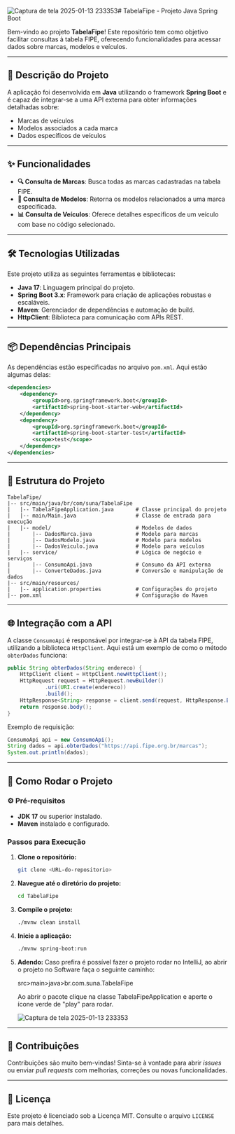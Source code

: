 ![Captura de tela 2025-01-13 233353](https://github.com/user-attachments/assets/40e57844-b5f2-40d7-b5f9-14b1381b2c04)# TabelaFipe - Projeto Java Spring Boot

Bem-vindo ao projeto **TabelaFipe**! Este repositório tem como objetivo facilitar consultas à tabela FIPE, oferecendo funcionalidades para acessar dados sobre marcas, modelos e veículos. 

---

## 🚗 **Descrição do Projeto**
A aplicação foi desenvolvida em **Java** utilizando o framework **Spring Boot** e é capaz de integrar-se a uma API externa para obter informações detalhadas sobre:
- Marcas de veículos
- Modelos associados a cada marca
- Dados específicos de veículos

---

## ✨ **Funcionalidades**
- **🔍 Consulta de Marcas**: Busca todas as marcas cadastradas na tabela FIPE.
- **🚙 Consulta de Modelos**: Retorna os modelos relacionados a uma marca especificada.
- **📊 Consulta de Veículos**: Oferece detalhes específicos de um veículo com base no código selecionado.

---

## 🛠 **Tecnologias Utilizadas**
Este projeto utiliza as seguintes ferramentas e bibliotecas:

- **Java 17**: Linguagem principal do projeto.
- **Spring Boot 3.x**: Framework para criação de aplicações robustas e escaláveis.
- **Maven**: Gerenciador de dependências e automação de build.
- **HttpClient**: Biblioteca para comunicação com APIs REST.

---

## 📦 **Dependências Principais**
As dependências estão especificadas no arquivo `pom.xml`. Aqui estão algumas delas:

```xml
<dependencies>
    <dependency>
        <groupId>org.springframework.boot</groupId>
        <artifactId>spring-boot-starter-web</artifactId>
    </dependency>
    <dependency>
        <groupId>org.springframework.boot</groupId>
        <artifactId>spring-boot-starter-test</artifactId>
        <scope>test</scope>
    </dependency>
</dependencies>
```

---

## 📂 **Estrutura do Projeto**

```plaintext
TabelaFipe/
|-- src/main/java/br/com/suna/TabelaFipe
|   |-- TabelaFipeApplication.java       # Classe principal do projeto
|   |-- main/Main.java                   # Classe de entrada para execução
|   |-- model/                           # Modelos de dados
|       |-- DadosMarca.java              # Modelo para marcas
|       |-- DadosModelo.java             # Modelo para modelos
|       |-- DadosVeiculo.java            # Modelo para veículos
|   |-- service/                         # Lógica de negócio e serviços
|       |-- ConsumoApi.java              # Consumo da API externa
|       |-- ConverteDados.java           # Conversão e manipulação de dados
|-- src/main/resources/
|   |-- application.properties           # Configurações do projeto
|-- pom.xml                              # Configuração do Maven
```

---

## 🌐 **Integração com a API**
A classe `ConsumoApi` é responsável por integrar-se à API da tabela FIPE, utilizando a biblioteca `HttpClient`. Aqui está um exemplo de como o método `obterDados` funciona:

```java
public String obterDados(String endereco) {
    HttpClient client = HttpClient.newHttpClient();
    HttpRequest request = HttpRequest.newBuilder()
            .uri(URI.create(endereco))
            .build();
    HttpResponse<String> response = client.send(request, HttpResponse.BodyHandlers.ofString());
    return response.body();
}
```

Exemplo de requisição:
```java
ConsumoApi api = new ConsumoApi();
String dados = api.obterDados("https://api.fipe.org.br/marcas");
System.out.println(dados);
```

---

## 🚀 **Como Rodar o Projeto**

### ⚙️ **Pré-requisitos**
- **JDK 17** ou superior instalado.
- **Maven** instalado e configurado.

### Passos para Execução
1. **Clone o repositório:**
   ```bash
   git clone <URL-do-repositorio>
   ```

2. **Navegue até o diretório do projeto:**
   ```bash
   cd TabelaFipe
   ```

3. **Compile o projeto:**
   ```bash
   ./mvnw clean install
   ```

4. **Inicie a aplicação:**
   ```bash
   ./mvnw spring-boot:run
   ```

5. **Adendo:**
   Caso prefira é possível fazer o projeto rodar no IntelliJ, ao abrir o projeto no Software faça o seguinte caminho:
   
   src>main>java>br.com.suna.TabelaFipe

   Ao abrir o pacote clique na classe TabelaFipeApplication e aperte o ícone verde de "play" para rodar.

   ![Captura de tela 2025-01-13 233353](https://github.com/user-attachments/assets/0d86fc5f-6525-4132-b335-ef3243ab0b73)

---

## 🤝 **Contribuições**
Contribuições são muito bem-vindas! Sinta-se à vontade para abrir _issues_ ou enviar _pull requests_ com melhorias, correções ou novas funcionalidades.

---

## 📜 **Licença**
Este projeto é licenciado sob a Licença MIT. Consulte o arquivo `LICENSE` para mais detalhes.

